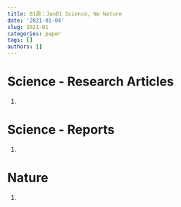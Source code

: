 ```yaml
---
title: 01周：Jan01 Science, No Nature
date: '2021-01-04'
slug: 2021-01
categories: paper
tags: []
authors: []
---
```

   


# Science - Research Articles

1. 


# Science - Reports

1. 


# Nature

01. 
